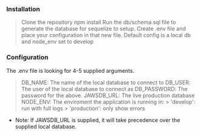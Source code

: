 









### Installation

> Clone the repository
> npm install
> Run the db/schema.sql file to generate the database for sequelize to setup.
> Create .env file and place your configuration in that new file. 
> Default config is a local db and node_env set to develop


### Configuration

The .env file is looking for 4-5 supplied arguments. 

> DB_NAME: The name of the local database to connect to
> DB_USER: The user of the local database to connect as
> DB_PASSWORD: The password for the above.
> JAWSDB_URL: The live production database
> NODE_ENV: The enviroment the application is running in:
	> 'develop': run with full logs
	> 'production': only show errors

- Note: If JAWSDB_URL is supplied, it will take precedence over the supplied local database.






